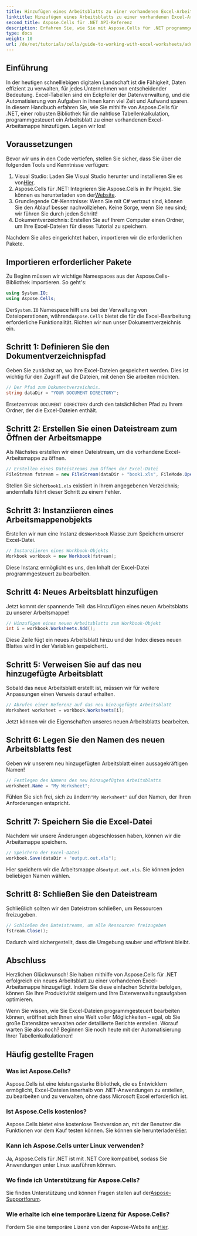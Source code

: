 ```yaml
---
title: Hinzufügen eines Arbeitsblatts zu einer vorhandenen Excel-Arbeitsmappe C#-Tutorial
linktitle: Hinzufügen eines Arbeitsblatts zu einer vorhandenen Excel-Arbeitsmappe C#-Tutorial
second_title: Aspose.Cells für .NET API-Referenz
description: Erfahren Sie, wie Sie mit Aspose.Cells für .NET programmgesteuert ein neues Arbeitsblatt zu einer vorhandenen Excel-Arbeitsmappe hinzufügen. Diese Schritt-für-Schritt-Anleitung behandelt das Speichern der geänderten Arbeitsmappe und erleichtert Entwicklern die Arbeit.
type: docs
weight: 10
url: /de/net/tutorials/cells/guide-to-working-with-excel-worksheets/adding-worksheet-to-existing-excel-workbook-csharp-tutorial/
---
```

## Einführung

In der heutigen schnelllebigen digitalen Landschaft ist die Fähigkeit, Daten effizient zu verwalten, für jedes Unternehmen von entscheidender Bedeutung. Excel-Tabellen sind ein Eckpfeiler der Datenverwaltung, und die Automatisierung von Aufgaben in ihnen kann viel Zeit und Aufwand sparen. In diesem Handbuch erfahren Sie, wie Sie mithilfe von Aspose.Cells für .NET, einer robusten Bibliothek für die nahtlose Tabellenkalkulation, programmgesteuert ein Arbeitsblatt zu einer vorhandenen Excel-Arbeitsmappe hinzufügen. Legen wir los!

## Voraussetzungen

Bevor wir uns in den Code vertiefen, stellen Sie sicher, dass Sie über die folgenden Tools und Kenntnisse verfügen:

1.  Visual Studio: Laden Sie Visual Studio herunter und installieren Sie es von[Hier](https://visualstudio.microsoft.com/vs/).
2. Aspose.Cells für .NET: Integrieren Sie Aspose.Cells in Ihr Projekt. Sie können es herunterladen von der[Website](https://releases.aspose.com/cells/net/).
3. Grundlegende C#-Kenntnisse: Wenn Sie mit C# vertraut sind, können Sie den Ablauf besser nachvollziehen. Keine Sorge, wenn Sie neu sind; wir führen Sie durch jeden Schritt!
4. Dokumentverzeichnis: Erstellen Sie auf Ihrem Computer einen Ordner, um Ihre Excel-Dateien für dieses Tutorial zu speichern.

Nachdem Sie alles eingerichtet haben, importieren wir die erforderlichen Pakete.

## Importieren erforderlicher Pakete

Zu Beginn müssen wir wichtige Namespaces aus der Aspose.Cells-Bibliothek importieren. So geht's:

```csharp
using System.IO;
using Aspose.Cells;
```

 Der`System.IO` Namespace hilft uns bei der Verwaltung von Dateioperationen, während`Aspose.Cells` bietet die für die Excel-Bearbeitung erforderliche Funktionalität. Richten wir nun unser Dokumentverzeichnis ein.

## Schritt 1: Definieren Sie den Dokumentverzeichnispfad

Geben Sie zunächst an, wo Ihre Excel-Dateien gespeichert werden. Dies ist wichtig für den Zugriff auf die Dateien, mit denen Sie arbeiten möchten.

```csharp
// Der Pfad zum Dokumentverzeichnis.
string dataDir = "YOUR DOCUMENT DIRECTORY";
```

 Ersetzen`YOUR DOCUMENT DIRECTORY` durch den tatsächlichen Pfad zu Ihrem Ordner, der die Excel-Dateien enthält.

## Schritt 2: Erstellen Sie einen Dateistream zum Öffnen der Arbeitsmappe

Als Nächstes erstellen wir einen Dateistream, um die vorhandene Excel-Arbeitsmappe zu öffnen.

```csharp
// Erstellen eines Dateistreams zum Öffnen der Excel-Datei
FileStream fstream = new FileStream(dataDir + "book1.xls", FileMode.Open);
```

 Stellen Sie sicher`book1.xls` existiert in Ihrem angegebenen Verzeichnis; andernfalls führt dieser Schritt zu einem Fehler.

## Schritt 3: Instanziieren eines Arbeitsmappenobjekts

 Erstellen wir nun eine Instanz des`Workbook` Klasse zum Speichern unserer Excel-Datei.

```csharp
// Instanziieren eines Workbook-Objekts
Workbook workbook = new Workbook(fstream);
```

Diese Instanz ermöglicht es uns, den Inhalt der Excel-Datei programmgesteuert zu bearbeiten.

## Schritt 4: Neues Arbeitsblatt hinzufügen

Jetzt kommt der spannende Teil: das Hinzufügen eines neuen Arbeitsblatts zu unserer Arbeitsmappe!

```csharp
// Hinzufügen eines neuen Arbeitsblatts zum Workbook-Objekt
int i = workbook.Worksheets.Add();
```

 Diese Zeile fügt ein neues Arbeitsblatt hinzu und der Index dieses neuen Blattes wird in der Variablen gespeichert`i`.

## Schritt 5: Verweisen Sie auf das neu hinzugefügte Arbeitsblatt

Sobald das neue Arbeitsblatt erstellt ist, müssen wir für weitere Anpassungen einen Verweis darauf erhalten.

```csharp
// Abrufen einer Referenz auf das neu hinzugefügte Arbeitsblatt
Worksheet worksheet = workbook.Worksheets[i];
```

Jetzt können wir die Eigenschaften unseres neuen Arbeitsblatts bearbeiten.

## Schritt 6: Legen Sie den Namen des neuen Arbeitsblatts fest

Geben wir unserem neu hinzugefügten Arbeitsblatt einen aussagekräftigen Namen!

```csharp
// Festlegen des Namens des neu hinzugefügten Arbeitsblatts
worksheet.Name = "My Worksheet";
```

 Fühlen Sie sich frei, sich zu ändern`"My Worksheet"` auf den Namen, der Ihren Anforderungen entspricht.

## Schritt 7: Speichern Sie die Excel-Datei

Nachdem wir unsere Änderungen abgeschlossen haben, können wir die Arbeitsmappe speichern.

```csharp
// Speichern der Excel-Datei
workbook.Save(dataDir + "output.out.xls");
```

 Hier speichern wir die Arbeitsmappe als`output.out.xls`. Sie können jeden beliebigen Namen wählen.

## Schritt 8: Schließen Sie den Dateistream

Schließlich sollten wir den Dateistrom schließen, um Ressourcen freizugeben.

```csharp
// Schließen des Dateistreams, um alle Ressourcen freizugeben
fstream.Close();
```

Dadurch wird sichergestellt, dass die Umgebung sauber und effizient bleibt.

## Abschluss

Herzlichen Glückwunsch! Sie haben mithilfe von Aspose.Cells für .NET erfolgreich ein neues Arbeitsblatt zu einer vorhandenen Excel-Arbeitsmappe hinzugefügt. Indem Sie diese einfachen Schritte befolgen, können Sie Ihre Produktivität steigern und Ihre Datenverwaltungsaufgaben optimieren. 

Wenn Sie wissen, wie Sie Excel-Dateien programmgesteuert bearbeiten können, eröffnet sich Ihnen eine Welt voller Möglichkeiten – egal, ob Sie große Datensätze verwalten oder detaillierte Berichte erstellen. Worauf warten Sie also noch? Beginnen Sie noch heute mit der Automatisierung Ihrer Tabellenkalkulationen!

## Häufig gestellte Fragen

### Was ist Aspose.Cells?
Aspose.Cells ist eine leistungsstarke Bibliothek, die es Entwicklern ermöglicht, Excel-Dateien innerhalb von .NET-Anwendungen zu erstellen, zu bearbeiten und zu verwalten, ohne dass Microsoft Excel erforderlich ist.

### Ist Aspose.Cells kostenlos?
 Aspose.Cells bietet eine kostenlose Testversion an, mit der Benutzer die Funktionen vor dem Kauf testen können. Sie können sie herunterladen[Hier](https://releases.aspose.com/cells/net/).

### Kann ich Aspose.Cells unter Linux verwenden?
Ja, Aspose.Cells für .NET ist mit .NET Core kompatibel, sodass Sie Anwendungen unter Linux ausführen können.

### Wo finde ich Unterstützung für Aspose.Cells?
 Sie finden Unterstützung und können Fragen stellen auf der[Aspose-Supportforum](https://forum.aspose.com/c/cells/9).

### Wie erhalte ich eine temporäre Lizenz für Aspose.Cells?
 Fordern Sie eine temporäre Lizenz von der Aspose-Website an[Hier](https://purchase.conholdate.com/temporary-license/).